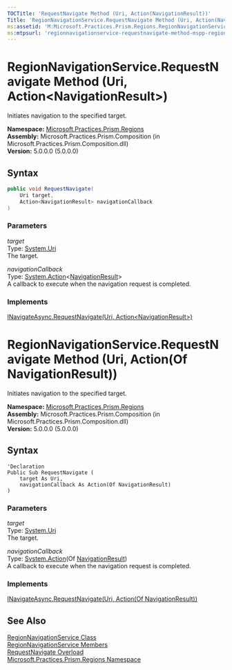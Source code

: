 ```yaml
---
TOCTitle: 'RequestNavigate Method (Uri, Action(NavigationResult))'
Title: 'RegionNavigationService.RequestNavigate Method (Uri, Action(NavigationResult)) (Microsoft.Practices.Prism.Regions)'
ms:assetid: 'M:Microsoft.Practices.Prism.Regions.RegionNavigationService.RequestNavigate(System.Uri,System.Action{Microsoft.Practices.Prism.Regions.NavigationResult})'
ms:mtpsurl: 'regionnavigationservice-requestnavigate-method-mspp-regions.md'
---
```



# RegionNavigationService.RequestNavigate Method (Uri, Action&lt;NavigationResult&gt;)

Initiates navigation to the specified target.

**Namespace:** [Microsoft.Practices.Prism.Regions](/patterns-practices/reference/mspp-regions-namespace)  
**Assembly:** Microsoft.Practices.Prism.Composition (in Microsoft.Practices.Prism.Composition.dll)<br/>
**Version:** 5.0.0.0 (5.0.0.0)

## Syntax

```C#
public void RequestNavigate(
	Uri target,
	Action<NavigationResult> navigationCallback
)
```

### Parameters

*target*  
Type: [System.Uri](http://msdn.microsoft.com/en-us/library/txt7706a)  
The target.

*navigationCallback*  
Type: [System.Action](http://msdn.microsoft.com/en-us/library/018hxwa8)&lt;[NavigationResult](/patterns-practices/reference/navigationresult-class-mspp-regions)&gt;  
A callback to execute when the navigation request is completed.

### Implements

[INavigateAsync.RequestNavigate(Uri, Action&lt;NavigationResult&gt;)](/patterns-practices/reference/inavigateasync-requestnavigate-method-uri-action-navigationresult-mspp-regions)

# RegionNavigationService.RequestNavigate Method (Uri, Action(Of NavigationResult))

Initiates navigation to the specified target.

**Namespace:** [Microsoft.Practices.Prism.Regions](/patterns-practices/reference/mspp-regions-namespace)  
**Assembly:** Microsoft.Practices.Prism.Composition (in Microsoft.Practices.Prism.Composition.dll)<br/>
**Version:** 5.0.0.0 (5.0.0.0)

## Syntax

```VB
'Declaration
Public Sub RequestNavigate ( 
	target As Uri,
	navigationCallback As Action(Of NavigationResult)
)
```

### Parameters

*target*  
Type: [System.Uri](http://msdn.microsoft.com/en-us/library/txt7706a)  
The target.

*navigationCallback*  
Type: [System.Action](http://msdn.microsoft.com/en-us/library/018hxwa8)(Of [NavigationResult](/patterns-practices/reference/navigationresult-class-mspp-regions))  
A callback to execute when the navigation request is completed.

### Implements

[INavigateAsync.RequestNavigate(Uri, Action(Of NavigationResult))](/patterns-practices/reference/inavigateasync-requestnavigate-method-uri-action-navigationresult-mspp-regions)

## See Also

[RegionNavigationService Class](/patterns-practices/reference/regionnavigationservice-class-mspp-regions)  
[RegionNavigationService Members](/patterns-practices/reference/regionnavigationservice-members-mspp-regions)  
[RequestNavigate Overload](/patterns-practices/reference/regionnavigationservice-requestnavigate-method-mspp-regions)  
[Microsoft.Practices.Prism.Regions Namespace](/patterns-practices/reference/mspp-regions-namespace)<br/>